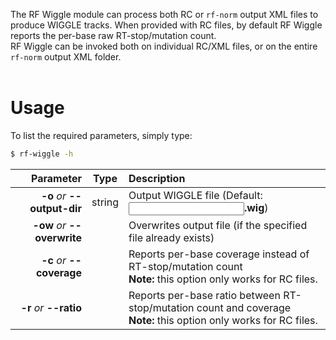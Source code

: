 The RF Wiggle module can process both RC or ``rf-norm`` output XML files to produce WIGGLE tracks. When provided with RC files, by default RF Wiggle reports the per-base raw RT-stop/mutation count.<br />
RF Wiggle can be invoked both on individual RC/XML files, or on the entire ``rf-norm`` output XML folder.
<br /><br />

# Usage
To list the required parameters, simply type:

```bash
$ rf-wiggle -h
```

Parameter         | Type | Description
----------------: | :--: |:------------
__-o__ *or* __--output-dir__ | string | Output WIGGLE file (Default: __<input>.wig__)
__-ow__ *or* __--overwrite__ | | Overwrites output file (if the specified file already exists)
__-c__ *or* __--coverage__ | | Reports per-base coverage instead of RT-stop/mutation count<br/>__Note:__ this option only works for RC files.
__-r__ *or* __--ratio__ | | Reports per-base ratio between RT-stop/mutation count and coverage<br/>__Note:__ this option only works for RC files.